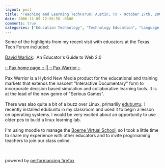 ```yaml
---
layout: post
title: "Teaching and Learning TechForum: Austin, Tx - October 27th, 2006"
date: 2006-11-09 12:56:58 -0600
comments: true
categories: ["Education Technology", "Technology Education", "Language Arts", "Hardware", "Mathematics", "K-12", "School Leadership", "Fine Arts", "Technology Integration", "Education", "Business Computer Programming", "curriculum", "Education Philosophy", "BCP", "21st Century Skills"]
---
```

Some of the highlights from my recent visit with educators at the Texas Tech Forum included:<br /><br /><a href="http://davidwarlick.com/wordpress/?page_id=2">David Warlick</a>:&nbsp; An Educator's Guide to Web 2.0<br /><br /><a href="http://www.paxwarrior.com/home/index.php">:: Pax home page :: || :: Pax Warrior ::</a> <br /><br />Pax Warrior is a Hybrid New Media product for the educational and training markets that extends the nascent "Interactive Documentary" form to incorporate decision based simulation and collaborative learning tools. It is at the lead of the new genre of "Serious Games".<br /><br />There was also quite a bit of a buzz over Linux, primariliy <a href="http://www.edubuntu.org/">edubuntu</a>. I recently installed edubuntu in my classroom and used it to begin a lesson on operating systems. I would be very excited about an opportunity to use older pcs to build a linux learning lab.<br /><br />I'm using moodle to manage the <a href="http://boernevirtualschool.com">Boerne Virtual School</a>, so I took a little time to share my experience with other educators and to invite progrmaming teachers to join our class online.&nbsp; &nbsp;  <br /><br /><br /><p class="poweredbyperformancing">powered by <a href="http://performancing.com/firefox">performancing firefox</a></p>
